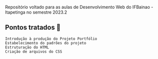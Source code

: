 Repositório voltado para as aulas de Desenvolvimento Web do IFBainao - Itapetinga no semestre 2023.2

## Pontos tratados :bookmark_tabs:

    Introdução à produção do Projeto Portfólio
    Estabelecimento do padrões do projeto
    Estruturação do HTML
    Criação de arquivos do CSS
